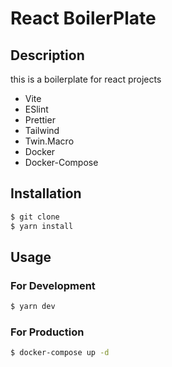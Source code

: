 # React BoilerPlate

## Description

this is a boilerplate for react projects

- Vite
- ESlint
- Prettier
- Tailwind
- Twin.Macro
- Docker
- Docker-Compose

## Installation

```bash
$ git clone
$ yarn install
```

## Usage

### For Development

```bash
$ yarn dev
```

### For Production

```bash
$ docker-compose up -d
```
